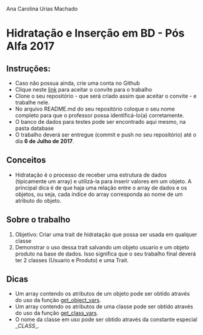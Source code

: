 Ana Carolina Urias Machado


# Hidratação e Inserção em BD - Pós Alfa 2017

## Instruções:
* Caso não possua ainda, crie uma conta no Github
* Clique neste [link](https://classroom.github.com/assignment-invitations/e5bc51428211f8a2b278e11630eab1e7) para aceitar o convite para o trabalho
* Clone o seu repositório - que será criado assim que aceitar o convite - e trabalhe nele.
* No arquivo README.md do seu repositório coloque o seu nome completo para que o professor possa identificá-lo(a) corretamente.
* O banco de dados para testes pode ser encontrado aqui mesmo, na pasta database
* O trabalho deverá ser entregue (commit e push no seu repositório) até o dia **6 de Julho de 2017**.

## Conceitos

* Hidratação é o processo de receber uma estrutura de dados (tipicamente um array) e utilizá-la para inserir valores em um objeto. A principal dica é de que haja uma relação entre o array de dados e os objetos, ou seja, cada índice do array corresponda ao nome de um atributo do objeto.

## Sobre o trabalho
1.  Objetivo: Criar uma trait de hidratação que possa ser usada em qualquer classe
1. Demonstrar o uso dessa trait salvando um objeto usuario e um objeto produto na base de dados. Isso significa que o seu trabalho final deverá ter 2 classes (Usuario e Produto) e uma Trait.

## Dicas

* Um array contendo os atributos de um objeto pode ser obtido através do uso da função [get_object_vars](http://php.net/manual/en/function.get-object-vars.php).
* Um array contendo os atributos de uma classe pode ser obtido através do uso da função [get_class_vars](http://php.net/manual/en/function.get-class-vars.php).
* O nome da classe em uso pode ser obtido através da constante especial \__CLASS__.